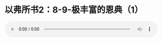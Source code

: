 # 以弗所书2：8-9-极丰富的恩典（1）

<audio style="width: 100%;" preload="false" controls controlslist="nodownload"><source src="http://file.simai.life/audio/mp3/old/12321.mp3" type="audio/mpeg">Your browser does not support the audio element.</audio>


